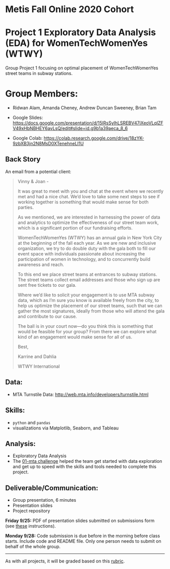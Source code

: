 # Metis Fall Online 2020 Cohort 
# Project 1 Exploratory Data Analysis (EDA) for WomenTechWomenYes (WTWY) 
Group Project 1 focusing on optimal placement of WomenTechWomenYes street teams in subway stations.
# Group Members:
* Ridwan Alam, Amanda Cheney, Andrew Duncan Sweeney, Brian Tam

* Google Slides: https://docs.google.com/presentation/d/15lRsSylhLSREBV47iXeoVLqlZFV49xHbNBHEY6avLsQ/edit#slide=id.g9b1a39aeca_8_6
* Google Colab: https://colab.research.google.com/drive/18zYK-9zbXB3jn2N8MsD0XTenehneLI1U

## Back Story

An email from a potential client:

> Vinny & Joan -
>
> It was great to meet with you and chat at the event where we recently met and had a nice chat. We’d love to take some next steps to see if working together is something that would make sense for both parties.
>
> As we mentioned, we are interested in harnessing the power of data and analytics to optimize the effectiveness of our street team work, which is a significant portion of our fundraising efforts.
>
> WomenTechWomenYes (WTWY) has an annual gala in New York City at the beginning of the fall each year. As we are new and inclusive organization, we try to do double duty with the gala both to fill our event space with individuals passionate about increasing the participation of women in technology, and to concurrently build awareness and reach.
>
> To this end we place street teams at entrances to subway stations. The street teams collect email addresses and those who sign up are sent free tickets to our gala.
>
> Where we’d like to solicit your engagement is to use MTA subway data, which as I’m sure you know is available freely from the city, to help us optimize the placement of our street teams, such that we can gather the most signatures, ideally from those who will attend the gala and contribute to our cause.
>
> The ball is in your court now—do you think this is something that would be feasible for your group? From there we can explore what kind of an engagement would make sense for all of us.
>
> Best,
>
> Karrine and Dahlia
>
> WTWY International

## Data:

 * MTA Turnstile Data: http://web.mta.info/developers/turnstile.html 
  
## Skills:

 * `python` and `pandas`
 * visualizations via Matplotlib, Seaborn, and Tableau

## Analysis:

 * Exploratory Data Analysis
 * The [01-mta challenge](https://github.com/thisismetis/onl20_ds4/tree/master/challenges/challenges_questions/01-mta) helped the team get started with data exploration and get up to speed with the skills and tools needed to complete this project.

## Deliverable/Communication:

 * Group presentation, 6 minutes
 * Presentation slides
 * Project repository

**Friday 9/25:** PDF of presentation slides submitted on submissions form (see [these](https://github.com/thisismetis/onl20_ds4/blob/master/curriculum/project-01/git-1/submissions.md) instructions). 

**Monday 9/28:** Code submission is due before in the morning before class starts. Include code and README file. Only one person needs to submit on behalf of the whole group.

---

As with all projects, it will be graded based on this [rubric](https://docs.google.com/document/d/1oAJrWNR7HxNJVI2IHUuHArEvBccowLqvPObYbqtH0rs/edit).  

